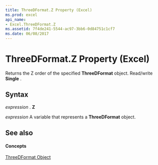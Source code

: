 ```yaml
---
title: ThreeDFormat.Z Property (Excel)
ms.prod: excel
api_name:
- Excel.ThreeDFormat.Z
ms.assetid: 7f4de241-5544-ac97-3bb6-0d84751c1cf7
ms.date: 06/08/2017
---
```



# ThreeDFormat.Z Property (Excel)

Returns the Z order of the specified  **ThreeDFormat** object. Read/write **Single** .


## Syntax

 _expression_ . **Z**

 _expression_ A variable that represents a **ThreeDFormat** object.


## See also


#### Concepts


[ThreeDFormat Object](Excel.ThreeDFormat.md)

